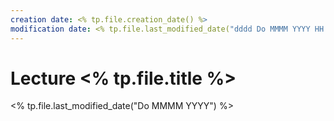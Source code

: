 ```yaml
---
creation date: <% tp.file.creation_date() %>
modification date: <% tp.file.last_modified_date("dddd Do MMMM YYYY HH:mm:ss") %>
---
```

#  Lecture <% tp.file.title %>
<% tp.file.last_modified_date("Do MMMM YYYY") %>

##